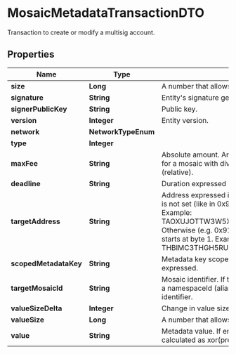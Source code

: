 

# MosaicMetadataTransactionDTO

Transaction to create or modify a multisig account.

## Properties

| Name | Type | Description | Notes |
|------------ | ------------- | ------------- | -------------|
|**size** | **Long** | A number that allows uint 32 values. |  |
|**signature** | **String** | Entity&#39;s signature generated by the signer. |  |
|**signerPublicKey** | **String** | Public key. |  |
|**version** | **Integer** | Entity version. |  |
|**network** | **NetworkTypeEnum** |  |  |
|**type** | **Integer** |  |  |
|**maxFee** | **String** | Absolute amount. An amount of 123456789 (absolute) for a mosaic with divisibility 6 means 123.456789 (relative). |  |
|**deadline** | **String** | Duration expressed in number of blocks. |  |
|**targetAddress** | **String** | Address expressed in Base32 format. If the bit 0 of byte 0 is not set (like in 0x90), then it is a regular address. Example: TAOXUJOTTW3W5XTBQMQEX3SQNA6MCUVGXLXR3TA.  Otherwise (e.g. 0x91) it represents a namespace id which starts at byte 1. Example: THBIMC3THGH5RUYAAAAAAAAAAAAAAAAAAAAAAAA  |  |
|**scopedMetadataKey** | **String** | Metadata key scoped to source, target and type expressed. |  |
|**targetMosaicId** | **String** | Mosaic identifier. If the most significant bit of byte 0 is set, a namespaceId (alias) is used instead of the real mosaic identifier.  |  |
|**valueSizeDelta** | **Integer** | Change in value size in bytes. |  |
|**valueSize** | **Long** | A number that allows uint 32 values. |  |
|**value** | **String** | Metadata value. If embedded in a transaction, this is calculated as xor(previous-value, value). |  |



